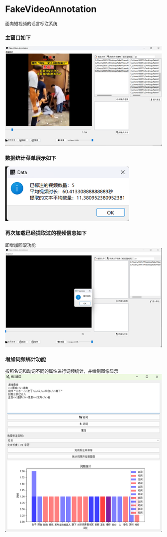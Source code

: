 # FakeVideoAnnotation
面向短视频的谣言标注系统
### 主窗口如下
![](./description/MainWindow.png)

### 数据统计菜单展示如下

![](./description/DataStatistics.png)

### 再次加载已经提取过的视频信息如下
即增加回滚功能
![](./description/Rollback.png)


### 增加词频统计功能
按照名词和动词不同的属性进行词频统计，并绘制图像显示
![](./description/wordCnt.png)